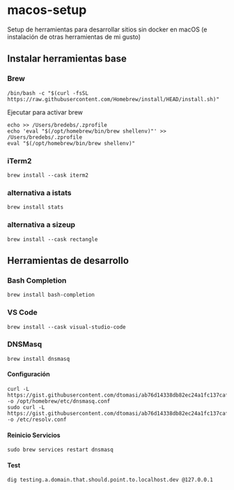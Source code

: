 # macos-setup
Setup de herramientas para desarrollar sitios sin docker en macOS (e instalación de otras herramientas de mi gusto)

## Instalar herramientas base
### Brew
```
/bin/bash -c "$(curl -fsSL https://raw.githubusercontent.com/Homebrew/install/HEAD/install.sh)"
```

Ejecutar para activar brew
```
echo >> /Users/bredebs/.zprofile
echo 'eval "$(/opt/homebrew/bin/brew shellenv)"' >> /Users/bredebs/.zprofile
eval "$(/opt/homebrew/bin/brew shellenv)"
```
### iTerm2
```
brew install --cask iterm2
```

### alternativa a istats 
```
brew install stats
```

### alternativa a sizeup
```
brew install --cask rectangle
```

## Herramientas de desarrollo
### Bash Completion
```
brew install bash-completion
```
### VS Code
```
brew install --cask visual-studio-code
```
### DNSMasq
```
brew install dnsmasq
```
#### Configuración
```
curl -L https://gist.githubusercontent.com/dtomasi/ab76d14338db82ec24a1fc137caff75b/raw/550c84393c4c1eef8a3e68bb720df561b5d3f175/dnsmasq.conf -o /opt/homebrew/etc/dnsmasq.conf
sudo curl -L https://gist.githubusercontent.com/dtomasi/ab76d14338db82ec24a1fc137caff75b/raw/550c84393c4c1eef8a3e68bb720df561b5d3f175/dev -o /etc/resolv.conf
```
#### Reinicio Servicios
```
sudo brew services restart dnsmasq
```
#### Test
```
dig testing.a.domain.that.should.point.to.localhost.dev @127.0.0.1
```



